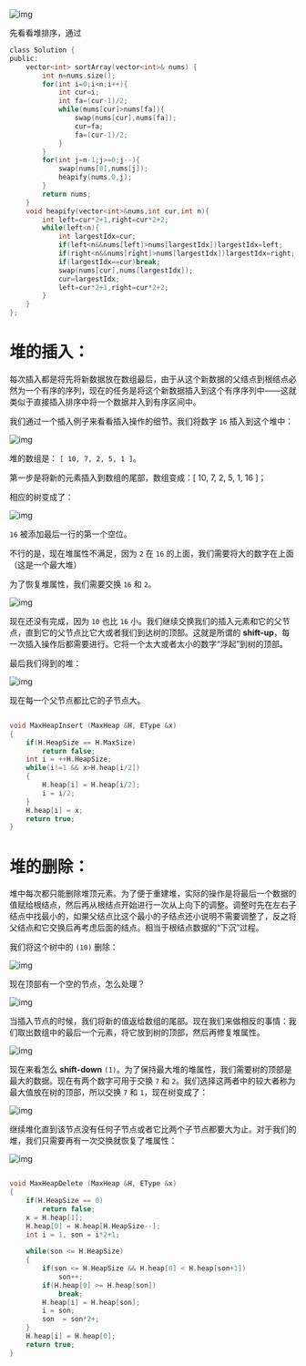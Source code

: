 ![img](image/1631968991723-16399100818696.png)

先看看堆排序，通过

```c
class Solution {
public:
    vector<int> sortArray(vector<int>& nums) {
        int n=nums.size();
        for(int i=0;i<n;i++){
            int cur=i;
            int fa=(cur-1)/2;
            while(nums[cur]>nums[fa]){
                swap(nums[cur],nums[fa]);
                cur=fa;
                fa=(cur-1)/2;
            }
        }
        for(int j=n-1;j>=0;j--){
            swap(nums[0],nums[j]);
            heapify(nums,0,j);
        }
        return nums;
    }
    void heapify(vector<int>&nums,int cur,int n){
        int left=cur*2+1,right=cur*2+2;
        while(left<n){
            int largestIdx=cur;
            if(left<n&&nums[left]>nums[largestIdx])largestIdx=left;
            if(right<n&&nums[right]>nums[largestIdx])largestIdx=right;
            if(largestIdx==cur)break;
            swap(nums[cur],nums[largestIdx]);
            cur=largestIdx;
            left=cur*2+1,right=cur*2+2;
        }
    }
};
```



# 堆的插入：

每次插入都是将先将新数据放在数组最后，由于从这个新数据的父结点到根结点必然为一个有序的序列，现在的任务是将这个新数据插入到这个有序序列中——这就类似于直接插入排序中将一个数据并入到有序区间中。

我们通过一个插入例子来看看插入操作的细节。我们将数字 `16` 插入到这个堆中：

![img](image/format,png.png)

堆的数组是： `[ 10, 7, 2, 5, 1 ]`。

第一步是将新的元素插入到数组的尾部，数组变成：[ 10, 7, 2, 5, 1, 16 ]；

相应的树变成了：

![img](image/format,png-16399105050187.png)

`16` 被添加最后一行的第一个空位。

不行的是，现在堆属性不满足，因为 `2` 在 `16` 的上面，我们需要将大的数字在上面（这是一个最大堆）

为了恢复堆属性，我们需要交换 `16` 和 `2`。

![img](image/format,png-16399105050188.webp)

现在还没有完成，因为 `10` 也比 `16` 小。我们继续交换我们的插入元素和它的父节点，直到它的父节点比它大或者我们到达树的顶部。这就是所谓的 **shift-up**，每一次插入操作后都需要进行。它将一个太大或者太小的数字“浮起”到树的顶部。

最后我们得到的堆：

![img](image/format,png-16399105050189.webp)

现在每一个父节点都比它的子节点大。

```c

void MaxHeapInsert (MaxHeap &H, EType &x)
{
	if(H.HeapSize == H.MaxSize)
		return false;
	int i = ++H.HeapSize;
	while(i!=1 && x>H.heap[i/2])
	{
		H.heap[i] = H.heap[i/2];
		i = i/2;
	}
	H.heap[i] = x;
	return true;
}

```



# 堆的删除：

堆中每次都只能删除堆顶元素。为了便于重建堆，实际的操作是将最后一个数据的值赋给根结点，然后再从根结点开始进行一次从上向下的调整。调整时先在左右子结点中找最小的，如果父结点比这个最小的子结点还小说明不需要调整了，反之将父结点和它交换后再考虑后面的结点。相当于根结点数据的“下沉”过程。

我们将这个树中的 `(10)` 删除：

![img](image/format,png-163991055579014.webp)

现在顶部有一个空的节点，怎么处理？

![img](image/format,png-163991055579115.webp)

当插入节点的时候，我们将新的值返给数组的尾部。现在我们来做相反的事情：我们取出数组中的最后一个元素，将它放到树的顶部，然后再修复堆属性。

![img](image/format,png-163991055579116.webp)

现在来看怎么 **shift-down** `(1)`。为了保持最大堆的堆属性，我们需要树的顶部是最大的数据。现在有两个数字可用于交换 `7` 和 `2`。我们选择这两者中的较大者称为最大值放在树的顶部，所以交换 `7` 和 `1`，现在树变成了：

![img](image/format,png-163991055579117.png)

继续堆化直到该节点没有任何子节点或者它比两个子节点都要大为止。对于我们的堆，我们只需要再有一次交换就恢复了堆属性：

![img](image/format,png-163991055579118.webp)

```c

void MaxHeapDelete (MaxHeap &H, EType &x)
{
	if(H.HeapSize == 0)
		return false;
	x = H.heap[1];
	H.heap[0] = H.heap[H.HeapSize--];
	int i = 1, son = i*2+1; 
 
	while(son <= H.HeapSize)
	{
		if(son <= H.HeapSize && H.heap[0] < H.heap[son+1])
			son++;
		if(H.heap[0] >= H.heap[son])
			break;
		H.heap[i] = H.heap[son];
		i = son;
		son  = son*2+;
	}
	H.heap[i] = H.heap[0];
	return true;
}

```

